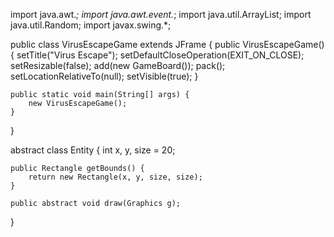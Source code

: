 import java.awt.*;
import java.awt.event.*;
import java.util.ArrayList;
import java.util.Random;
import javax.swing.*;

public class VirusEscapeGame extends JFrame {
    public VirusEscapeGame() {
        setTitle("Virus Escape");
        setDefaultCloseOperation(EXIT_ON_CLOSE);
        setResizable(false);
        add(new GameBoard());
        pack();
        setLocationRelativeTo(null);
        setVisible(true);
    }

    public static void main(String[] args) {
        new VirusEscapeGame();
    }
}

abstract class Entity {
    int x, y, size = 20;

    public Rectangle getBounds() {
        return new Rectangle(x, y, size, size);
    }

    public abstract void draw(Graphics g);
}



